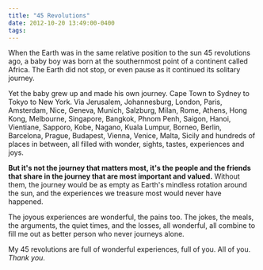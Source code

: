 ```yaml
---
title: "45 Revolutions"
date: 2012-10-20 13:49:00-0400
tags: 
---
```


When the Earth was in the same relative position to the sun 45 revolutions ago, a baby boy was born at the southernmost point of a continent called Africa. The Earth did not stop, or even pause as it continued its solitary journey.

Yet the baby grew up and made his own journey. Cape Town to Sydney to Tokyo to New York. Via Jerusalem, Johannesburg, London, Paris, Amsterdam, Nice, Geneva, Munich, Salzburg, Milan, Rome, Athens, Hong Kong, Melbourne, Singapore, Bangkok, Phnom Penh, Saigon, Hanoi, Vientiane, Sapporo, Kobe, Nagano, Kuala Lumpur, Borneo, Berlin, Barcelona, Prague, Budapest, Vienna, Venice, Malta, Sicily and hundreds of places in between, all filled with wonder, sights, tastes, experiences and joys.

**But it's not the journey that matters most, it's the people and the friends that share in the journey that are most important and valued.** Without them, the journey would be as empty as Earth's mindless rotation around the sun, and the experiences we treasure most would never have happened.

The joyous experiences are wonderful, the pains too. The jokes, the meals, the arguments, the quiet times, and the losses, all wonderful, all combine to fill me out as better person who never journeys alone.

My 45 revolutions are full of wonderful experiences, full of you. All of you. *Thank you*.
